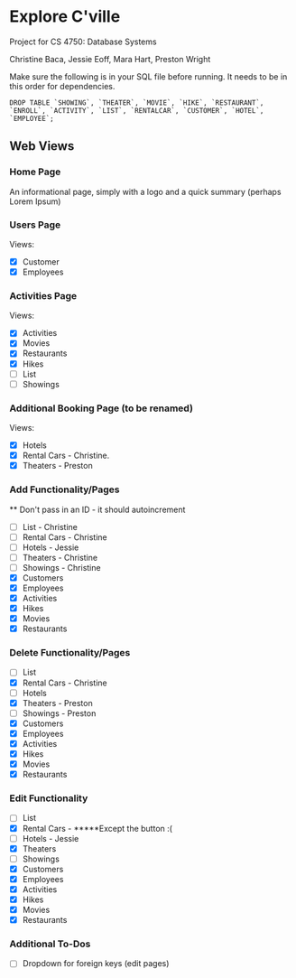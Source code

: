 # Explore C'ville
Project for CS 4750: Database Systems

Christine Baca, Jessie Eoff, Mara Hart, Preston Wright

Make sure the following is in your SQL file before running. It needs to be in this order for dependencies.
```
DROP TABLE `SHOWING`, `THEATER`, `MOVIE`, `HIKE`, `RESTAURANT`, `ENROLL`, `ACTIVITY`, `LIST`, `RENTALCAR`, `CUSTOMER`, `HOTEL`, `EMPLOYEE`;
```

## Web Views
### Home Page
An informational page, simply with a logo and a quick summary (perhaps Lorem Ipsum)

### Users Page
Views:
- [x] Customer
- [x] Employees

### Activities Page
Views:
- [x] Activities
- [x] Movies
- [x] Restaurants
- [x] Hikes
- [ ] List
- [ ] Showings

### Additional Booking Page (to be renamed)
Views:
- [x] Hotels
- [x] Rental Cars - Christine. 
- [x] Theaters - Preston

### Add Functionality/Pages 
** Don't pass in an ID - it should autoincrement
- [ ] List - Christine 
- [ ] Rental Cars - Christine
- [ ] Hotels - Jessie 
- [ ] Theaters - Christine
- [ ] Showings - Christine
- [x] Customers
- [x] Employees
- [x] Activities
- [x] Hikes
- [x] Movies
- [x] Restaurants

### Delete Functionality/Pages
- [ ] List
- [X] Rental Cars - Christine 
- [ ] Hotels
- [x] Theaters - Preston
- [ ] Showings - Preston
- [x] Customers
- [x] Employees
- [x] Activities
- [x] Hikes
- [x] Movies
- [x] Restaurants

### Edit Functionality
- [ ] List
- [X] Rental Cars - *****Except the button :(  
- [ ] Hotels - Jessie 
- [x] Theaters
- [ ] Showings
- [x] Customers
- [x] Employees
- [x] Activities
- [x] Hikes
- [x] Movies
- [x] Restaurants

### Additional To-Dos
- [ ] Dropdown for foreign keys (edit pages)
